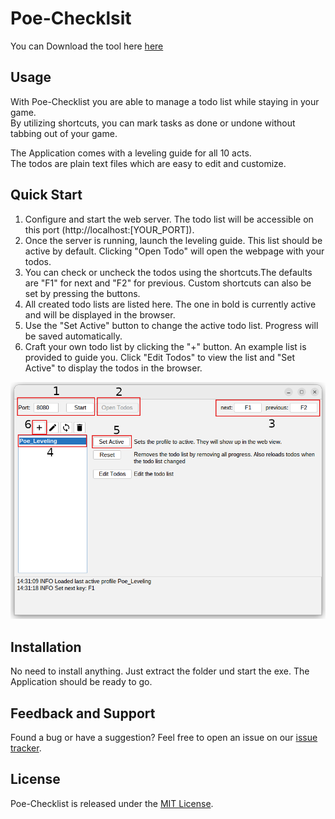 # Poe-Checklsit

You can Download the tool here [here](https://github.com/TeVidCode/poe-checklist/releases)

## Usage

With Poe-Checklist you are able to manage a todo list while staying in your game. \
By utilizing shortcuts, you can mark tasks as done or undone without tabbing out of your game.

The Application comes with a leveling guide for all 10 acts. \
The todos are plain text files which are easy to edit and customize.

## Quick Start

1. Configure and start the web server. The todo list will be accessible on this port (http://localhost:[YOUR_PORT]).
2. Once the server is running, launch the leveling guide. This list should be active by default. Clicking "Open Todo" will open the webpage with your todos.
3. You can check or uncheck the todos using the shortcuts.The defaults are "F1" for next and "F2" for previous. Custom shortcuts can also be set by pressing the buttons.
4. All created todo lists are listed here. The one in bold is currently active and will be displayed in the browser.
5. Use the "Set Active" button to change the active todo list. Progress will be saved automatically.
6. Craft your own todo list by clicking the "+" button. An example list is provided to guide you. Click "Edit Todos" to view the list and "Set Active" to display the todos in the browser.


![](./docs/quick_start.png)

## Installation

No need to install anything. Just extract the folder und start the exe.
The Application should be ready to go.

## Feedback and Support

Found a bug or have a suggestion? Feel free to open an issue on our [issue tracker](https://github.com/TeVidCode/poe-checklist/issues).

## License

Poe-Checklist is released under the [MIT License](https://opensource.org/licenses/MIT).
